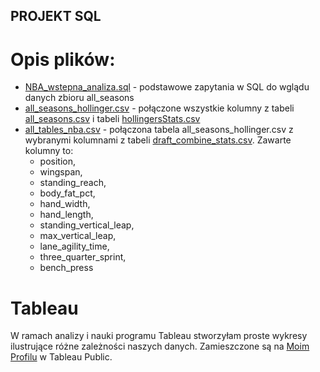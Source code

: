 ## PROJEKT SQL

# Opis plików:
- [NBA_wstepna_analiza.sql](https://github.com/infoshareacademy/jdszr13-python_dynamites/blob/Gabi/NBA_wstepna_analiza.sql) - podstawowe zapytania w SQL do wglądu danych zbioru all_seasons
- [all_seasons_hollinger.csv](https://github.com/infoshareacademy/jdszr13-python_dynamites/blob/Gabi/all_seasons_hollinger.csv) - połączone wszystkie kolumny z tabeli [all_seasons.csv](https://www.kaggle.com/datasets/justinas/nba-players-data?datasetId=98271) i tabeli [hollingersStats.csv](https://www.kaggle.com/datasets/hultm28/nba-player-hollingers-stats)
- [all_tables_nba.csv](https://github.com/infoshareacademy/jdszr13-python_dynamites/blob/Gabi/all_tables_nba.csv) - połączona tabela all_seasons_hollinger.csv z wybranymi kolumnami z tabeli [draft_combine_stats.csv](https://www.kaggle.com/datasets/wyattowalsh/basketball). Zawarte kolumny to:
  - position,
  - wingspan,
  - standing_reach,
  - body_fat_pct,
  - hand_width,
  - hand_length,
  - standing_vertical_leap,
  - max_vertical_leap,
  - lane_agility_time,
  - three_quarter_sprint,
  - bench_press

# Tableau
W ramach analizy i nauki programu Tableau stworzyłam proste wykresy ilustrujące różne zależności naszych danych. Zamieszczone są na [Moim Profilu](https://public.tableau.com/app/profile/gabriela.piwar) w Tableau Public.
